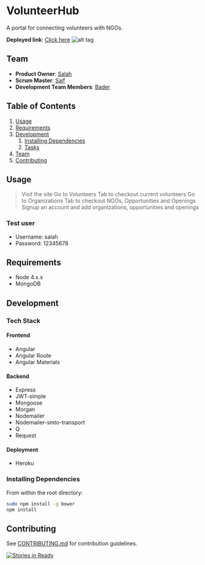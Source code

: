 # VolunteerHub
A portal for connecting volunteers with NGOs.

__Deployed link__: [Click here](https://VolunteerHub.herokuapp.com)
![alt tag](https://github.com/kleinsbottle/VolunteerHub/blob/master/screenshot/VolunteerHub.jpeg)
## Team

  - __Product Owner__: [Salah](https://github.com/salomari1987)
  - __Scrum Master__: [Saif](https://github.com/saifElokour)
  - __Development Team Members__: [Bader](https://github.com/baderkhalifeh)

## Table of Contents

1. [Usage](#Usage)
1. [Requirements](#requirements)
1. [Development](#development)
    1. [Installing Dependencies](#installing-dependencies)
    1. [Tasks](#tasks)
1. [Team](#team)
1. [Contributing](#contributing)

## Usage

> Visit the site
> Go to Volunteers Tab to checkout current volunteers
> Go to Organizations Tab to checkout NGOs, Opportunities and Openings
> Signup an account and add organizations, opportunities and openings

### Test user
 
 * Username: salah
 * Password: 12345678
 
## Requirements

- Node 4.x.x
- MongoDB

## Development
### Tech Stack
#### Frontend

* Angular
* Angular Route
* Angular Materials

#### Backend

* Express
* JWT-simple
* Mongoose
* Morgan
* Nodemailer
* Nodemailer-smto-transport
* Q
* Request

#### Deployment

* Heroku

### Installing Dependencies

From within the root directory:

```sh
sudo npm install -g bower
npm install
```

## Contributing

See [CONTRIBUTING.md](CONTRIBUTING.md) for contribution guidelines.

[![Stories in Ready](https://badge.waffle.io/kleinsbottle/VolunteerHub.png?label=ready&title=Ready)](http://waffle.io/kleinsbottle/VolunteerHub)
